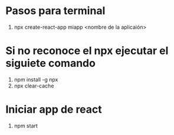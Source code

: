 # Pasos para terminal

1. npx create-react-app miapp <nombre de la aplicaión>
 
# Si no reconoce el npx ejecutar el siguiete comando

1. npm install -g npx
2. npx clear-cache

# Iniciar app de react

1. npm start
